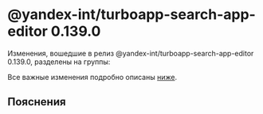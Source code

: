 # @yandex-int/turboapp-search-app-editor 0.139.0

<!-- ЧЕЛОВЕЧЕСКОЕ ВСТУПЛЕНИЕ -->

Изменения, вошедшие в релиз @yandex-int/turboapp-search-app-editor 0.139.0, разделены на группы:

Все важные изменения подробно описаны [ниже](#Пояснения).

## Пояснения

